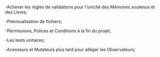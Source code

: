 -Achever les règles de validations pour l'unicité des Mémoires soutenus et des Livres;

-Prévisualisation de fichiers;

-Permissions, Polices et Conditions à la fin du projet;

-Les tests unitaires;

-Acesseurs et Mutateurs plus tard pour alléger les Observateurs;
